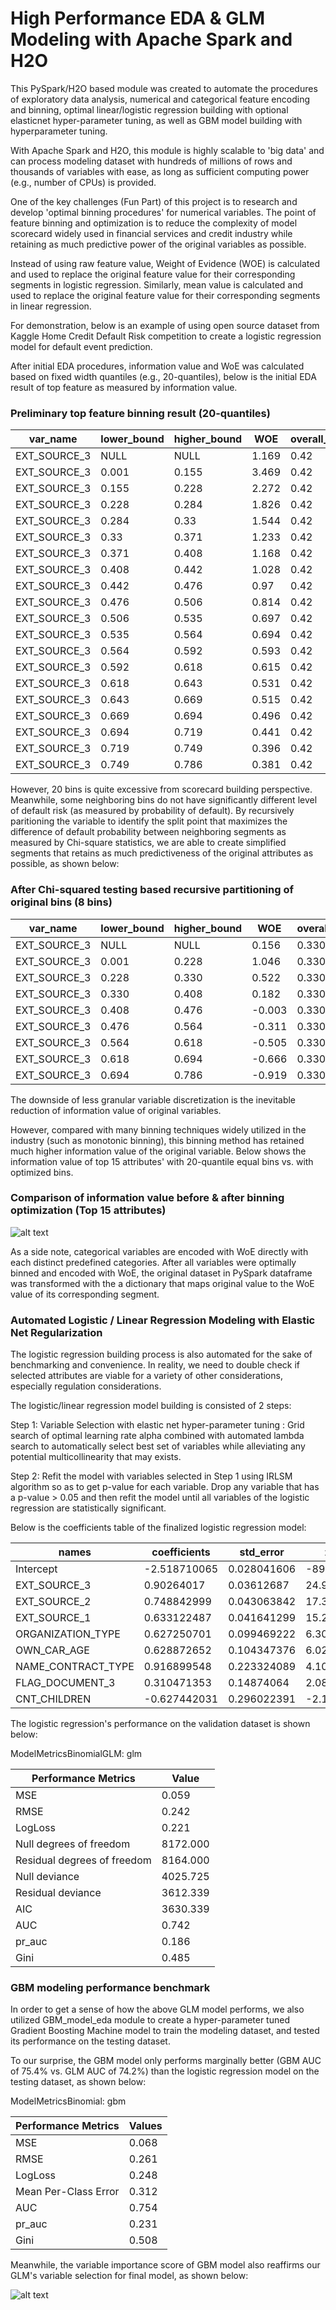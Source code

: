 # High Performance EDA & GLM Modeling with Apache Spark and H2O

This PySpark/H2O based module was created to automate the procedures of exploratory data analysis, numerical and categorical feature encoding and binning, optimal linear/logistic regression building with optional elasticnet hyper-parameter tuning, as well as GBM model building with hyperparameter tuning. 

With Apache Spark and H2O, this module is highly scalable to 'big data' and can process modeling dataset with hundreds of millions of rows and thousands of variables with ease, as long as sufficient computing power (e.g., number of CPUs) is provided.

One of the key challenges (Fun Part) of this project is to research and develop 'optimal binning procedures' for numerical variables. The point of feature binning and optimization is to reduce the complexity of model scorecard widely used in financial services and credit industry while retaining as much predictive power of the original variables as possible.

Instead of using raw feature value, Weight of Evidence (WOE) is calculated and used to replace the original feature value for their corresponding segments in logistic regression. Similarly, mean value is calculated and used to replace the original feature value for their corresponding segments in linear regression.

For demonstration, below is an example of using open source dataset from Kaggle Home Credit Default Risk competition to create a logistic regression model for default event prediction.

After initial EDA procedures, information value and WoE was calculated based on fixed width quantiles (e.g., 20-quantiles), below is the initial EDA result of top feature as measured by information value.

### Preliminary top feature binning result (20-quantiles)


| var_name     | lower_bound | higher_bound | WOE   | overall_IV |
|--------------|-------------|--------------|-------|------------|
| EXT_SOURCE_3 | NULL        | NULL         | 1.169 | 0.42       |
| EXT_SOURCE_3 | 0.001       | 0.155        | 3.469 | 0.42       |
| EXT_SOURCE_3 | 0.155       | 0.228        | 2.272 | 0.42       |
| EXT_SOURCE_3 | 0.228       | 0.284        | 1.826 | 0.42       |
| EXT_SOURCE_3 | 0.284       | 0.33         | 1.544 | 0.42       |
| EXT_SOURCE_3 | 0.33        | 0.371        | 1.233 | 0.42       |
| EXT_SOURCE_3 | 0.371       | 0.408        | 1.168 | 0.42       |
| EXT_SOURCE_3 | 0.408       | 0.442        | 1.028 | 0.42       |
| EXT_SOURCE_3 | 0.442       | 0.476        | 0.97  | 0.42       |
| EXT_SOURCE_3 | 0.476       | 0.506        | 0.814 | 0.42       |
| EXT_SOURCE_3 | 0.506       | 0.535        | 0.697 | 0.42       |
| EXT_SOURCE_3 | 0.535       | 0.564        | 0.694 | 0.42       |
| EXT_SOURCE_3 | 0.564       | 0.592        | 0.593 | 0.42       |
| EXT_SOURCE_3 | 0.592       | 0.618        | 0.615 | 0.42       |
| EXT_SOURCE_3 | 0.618       | 0.643        | 0.531 | 0.42       |
| EXT_SOURCE_3 | 0.643       | 0.669        | 0.515 | 0.42       |
| EXT_SOURCE_3 | 0.669       | 0.694        | 0.496 | 0.42       |
| EXT_SOURCE_3 | 0.694       | 0.719        | 0.441 | 0.42       |
| EXT_SOURCE_3 | 0.719       | 0.749        | 0.396 | 0.42       |
| EXT_SOURCE_3 | 0.749       | 0.786        | 0.381 | 0.42       |


However, 20 bins is quite excessive from scorecard building perspective. Meanwhile, some neighboring bins do not have significantly different level of default risk (as measured by probability of default). By recursively paritioning the variable to identify the split point that maximizes the difference of default probability between neighboring segments as measured by Chi-square statistics, we are able to create simplified segments that retains as much predictiveness of the original attributes as possible, as shown below:  

### After Chi-squared testing based recursive partitioning of original bins (8 bins)

| var_name     | lower_bound | higher_bound | WOE    | overall_IV |
|--------------|-------------|--------------|--------|------------|
| EXT_SOURCE_3 | NULL        | NULL         | 0.156  | 0.330      |
| EXT_SOURCE_3 | 0.001       | 0.228        | 1.046  | 0.330      |
| EXT_SOURCE_3 | 0.228       | 0.330        | 0.522  | 0.330      |
| EXT_SOURCE_3 | 0.330       | 0.408        | 0.182  | 0.330      |
| EXT_SOURCE_3 | 0.408       | 0.476        | -0.003 | 0.330      |
| EXT_SOURCE_3 | 0.476       | 0.564        | -0.311 | 0.330      |
| EXT_SOURCE_3 | 0.564       | 0.618        | -0.505 | 0.330      |
| EXT_SOURCE_3 | 0.618       | 0.694        | -0.666 | 0.330      |
| EXT_SOURCE_3 | 0.694       | 0.786        | -0.919 | 0.330      |

The downside of less granular variable discretization is the inevitable reduction of information value of original variables.

However, compared with many binning techniques widely utilized in the industry (such as monotonic binning), this binning method has retained much higher information value of the original variable. Below shows the information value of top 15 attributes' with 20-quantile equal bins vs. with optimized bins.

### Comparison of information value before & after binning optimization (Top 15 attributes)

![alt text](https://raw.githubusercontent.com/jtian24/EDA_Modeling_Spark/master/IV_comparison_plot.png)

As a side note, categorical variables are encoded with WoE directly with each distinct predefined categories.
After all variables were optimally binned and encoded with WoE, the original dataset in PySpark dataframe was transformed with the a dictionary that maps original value to the WoE value of its corresponding segment.

### Automated Logistic / Linear Regression Modeling with Elastic Net Regularization

The logistic regression building process is also automated for the sake of benchmarking and convenience. In reality, we need to double check if selected attributes are viable for a variety of other considerations, especially regulation considerations.

The logistic/linear regression model building is consisted of 2 steps:

Step 1: Variable Selection with elastic net hyper-parameter tuning : Grid search of optimal learning rate alpha combined with automated lambda search to automatically select best set of variables while alleviating any potential multicollinearity that may exists.

Step 2: Refit the model with variables selected in Step 1 using IRLSM algorithm so as to get p-value for each variable. Drop any variable that has a p-value > 0.05 and then refit the model until all variables of the logistic regression are statistically significant.

Below is the coefficients table of the finalized logistic regression model:

| names              | coefficients | std_error   | z_value      | p_value     | standardized_coefficients | abs_std_coef |
|--------------------|--------------|-------------|--------------|-------------|---------------------------|--------------|
| Intercept          | -2.518710065 | 0.028041606 | -89.82046366 | 0           | -3.03634704               | 3.03634704   |
| EXT_SOURCE_3       | 0.90264017   | 0.03612687  | 24.98528542  | 0           | 0.552413545               | 0.552413545  |
| EXT_SOURCE_2       | 0.748842999  | 0.043063842 | 17.38913587  | 0           | 0.388219646               | 0.388219646  |
| EXT_SOURCE_1       | 0.633122487  | 0.041641299 | 15.20419637  | 0           | 0.363019165               | 0.363019165  |
| ORGANIZATION_TYPE  | 0.627250701  | 0.099469222 | 6.30597774   | 2.86E-10    | 0.158009536               | 0.158009536  |
| OWN_CAR_AGE        | 0.628872652  | 0.104347376 | 6.026722217  | 1.67E-09    | 0.141618026               | 0.141618026  |
| NAME_CONTRACT_TYPE | 0.916899548  | 0.223324089 | 4.1056903    | 4.03E-05    | 0.125941615               | 0.125941615  |
| FLAG_DOCUMENT_3    | 0.310471353  | 0.14874064  | 2.087333711  | 0.03685798  | 0.056076214               | 0.056076214  |
| CNT_CHILDREN       | -0.627442031 | 0.296022391 | -2.119576253 | 0.034041797 | -0.049089965              | 0.049089965  |

The logistic regression's performance on the validation dataset is shown below:

ModelMetricsBinomialGLM: glm  

| Performance Metrics         | Value    |
|-----------------------------|----------|
| MSE                         | 0.059    |
| RMSE                        | 0.242    |
| LogLoss                     | 0.221    |
| Null degrees of freedom     | 8172.000 |
| Residual degrees of freedom | 8164.000 |
| Null deviance               | 4025.725 |
| Residual deviance           | 3612.339 |
| AIC                         | 3630.339 |
| AUC                         | 0.742    |
| pr_auc                      | 0.186    |
| Gini                        | 0.485    |
  
### GBM modeling performance benchmark

In order to get a sense of how the above GLM model performs, we also utilized GBM_model_eda module to create a hyper-parameter tuned Gradient Boosting Machine model to train the modeling dataset, and tested its performance on the testing dataset.

To our surprise, the GBM model only performs marginally better (GBM AUC of 75.4% vs. GLM AUC of 74.2%) than the logistic regression model on the testing dataset, as shown below:

ModelMetricsBinomial: gbm

| Performance Metrics  | Values |
|----------------------|--------|
| MSE                  | 0.068  |
| RMSE                 | 0.261  |
| LogLoss              | 0.248  |
| Mean Per-Class Error | 0.312  |
| AUC                  | 0.754  |
| pr_auc               | 0.231  |
| Gini                 | 0.508  |

Meanwhile, the variable importance score of GBM model also reaffirms our GLM's variable selection for final model, as shown below:

![alt text](https://raw.githubusercontent.com/jtian24/EDA_Modeling_Spark/master/gbm_top20_varimp.png)
